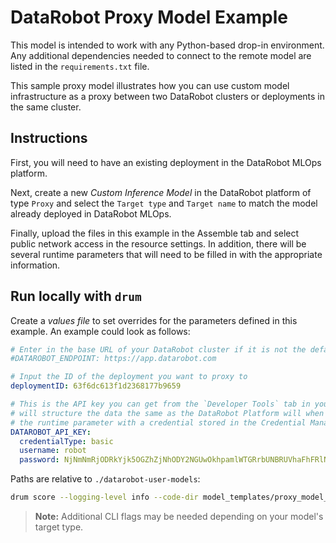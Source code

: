 # DataRobot Proxy Model Example

This model is intended to work with any Python-based drop-in environment. Any additional
dependencies needed to connect to the remote model are listed in the `requirements.txt`
file.

This sample proxy model illustrates how you can use custom model infrastructure as a proxy between two DataRobot clusters or deployments in the same cluster.

## Instructions

First, you will need to have an existing deployment in the DataRobot MLOps platform.

Next, create a new _Custom Inference Model_ in the DataRobot platform of type `Proxy` and select
the `Target type` and `Target name` to match the model already deployed in DataRobot MLOps.

Finally, upload the files in this example in the Assemble tab and select public network access in the
resource settings. In addition, there will be several runtime parameters that will need to be
filled in with the appropriate information.

## Run locally with `drum`

Create a _values file_ to set overrides for the parameters defined in this
example. An example could look as follows:

```yaml
# Enter in the base URL of your DataRobot cluster if it is not the default
#DATAROBOT_ENDPOINT: https://app.datarobot.com

# Input the ID of the deployment you want to proxy to
deploymentID: 63f6dc613f1d2368177b9659

# This is the API key you can get from the `Developer Tools` tab in your user profile. We
# will structure the data the same as the DataRobot Platform will when you associate
# the runtime parameter with a credential stored in the Credential Manager.
DATAROBOT_API_KEY:
  credentialType: basic
  username: robot
  password: NjNmNmRjODRkYjk5OGZhZjNhODY2NGUwOkhpamlWTGRrbUNBRUVhaFhFRlNQb1dhU3FxQ0U3a3pKMGR0S3h6
```

Paths are relative to `./datarobot-user-models`:

```sh
drum score --logging-level info --code-dir model_templates/proxy_model_datarobot --target-type <target_type> --input <path_to_inference_dataset> --runtime-params-file <path_to_values_file>
```

> **Note:** Additional CLI flags may be needed depending on your model's target type.
